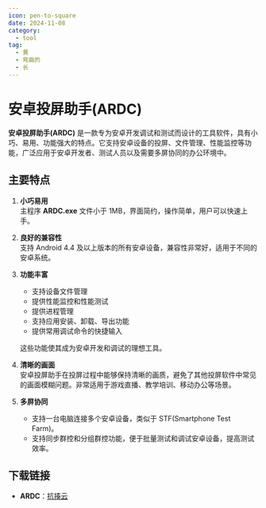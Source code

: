 ```yaml
---
icon: pen-to-square
date: 2024-11-08
category:
  - tool
tag:
  - 黄
  - 弯曲的
  - 长
---
```


# 安卓投屏助手(ARDC)

**安卓投屏助手(ARDC)** 是一款专为安卓开发调试和测试而设计的工具软件，具有小巧、易用、功能强大的特点。它支持安卓设备的投屏、文件管理、性能监控等功能，广泛应用于安卓开发者、测试人员以及需要多屏协同的办公环境中。

## 主要特点

1. **小巧易用**  
   主程序 **ARDC.exe** 文件小于 1MB，界面简约，操作简单，用户可以快速上手。

2. **良好的兼容性**  
   支持 Android 4.4 及以上版本的所有安卓设备，兼容性非常好，适用于不同的安卓系统。

3. **功能丰富**  
   - 支持设备文件管理  
   - 提供性能监控和性能测试  
   - 提供进程管理  
   - 支持应用安装、卸载、导出功能  
   - 提供常用调试命令的快捷输入  
   
   这些功能使其成为安卓开发和调试的理想工具。

4. **清晰的画面**  
   安卓投屏助手在投屏过程中能够保持清晰的画质，避免了其他投屏软件中常见的画面模糊问题。非常适用于游戏直播、教学培训、移动办公等场景。

5. **多屏协同**  
   - 支持一台电脑连接多个安卓设备，类似于 STF(Smartphone Test Farm)。  
   - 支持同步群控和分组群控功能，便于批量测试和调试安卓设备，提高测试效率。

## 下载链接

- **ARDC**：[抗揍云](https://dlsoft.lanzoux.com/s/ardc)
